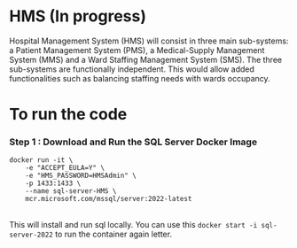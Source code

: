 # HMS (In progress)
Hospital Management System (HMS) will consist in three main sub-systems:
a Patient Management System (PMS), a Medical-Supply Management System (MMS) and a
Ward Staffing Management System (SMS). The three sub-systems are functionally independent.
This would allow added functionalities such as balancing staffing needs with wards occupancy.
<br>
# To run the code
<h3>Step 1 : Download and Run the SQL Server Docker Image</h3>

```
docker run -it \
    -e "ACCEPT_EULA=Y" \
    -e "HMS_PASSWORD=HMSAdmin" \
    -p 1433:1433 \
    --name sql-server-HMS \
    mcr.microsoft.com/mssql/server:2022-latest
```
<br>This will install and run sql locally. You can use this `docker start -i sql-server-2022` to run the container again letter.
